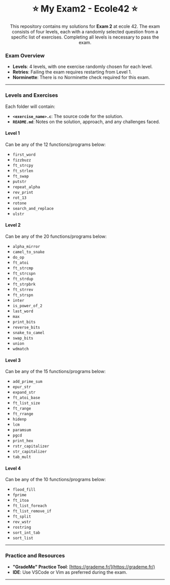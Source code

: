 <h1 align="center">⭐️ My Exam2 - Ecole42 ⭐️</h1>
<p align="center">
	This repository contains my solutions for <b>Exam 2</b> at ecole 42. The exam consists of four levels, each with a randomly selected question from a specific list of exercises. Completing all levels is necessary to pass the exam.
</p>

### **Exam Overview**

- **Levels**: 4 levels, with one exercise randomly chosen for each level.
- **Retries**: Failing the exam requires restarting from Level 1.
- **Norminette**: There is no Norminette check required for this exam.

---

### **Levels and Exercises**

Each folder will contain:
- **`<exercise_name>.c`**: The source code for the solution.
- **`README.md`**: Notes on the solution, approach, and any challenges faced.

#### **Level 1**
Can be any of the 12 functions/programs below:
- `first_word`
- `fizzbuzz`
- `ft_strcpy`
- `ft_strlen`
- `ft_swap`
- `putstr`
- `repeat_alpha`
- `rev_print`
- `rot_13`
- `rotone`
- `search_and_replace`
- `ulstr`

#### **Level 2**
Can be any of the 20 functions/programs below:
- `alpha_mirror`
- `camel_to_snake`
- `do_op`
- `ft_atoi`
- `ft_strcmp`
- `ft_strcspn`
- `ft_strdup`
- `ft_strpbrk`
- `ft_strrev`
- `ft_strspn`
- `inter`
- `is_power_of_2`
- `last_word`
- `max`
- `print_bits`
- `reverse_bits`
- `snake_to_camel`
- `swap_bits`
- `union`
- `wdmatch`

#### **Level 3**
Can be any of the 15 functions/programs below:
- `add_prime_sum`
- `epur_str`
- `expand_str`
- `ft_atoi_base`
- `ft_list_size`
- `ft_range`
- `ft_rrange`
- `hidenp`
- `lcm`
- `paramsum`
- `pgcd`
- `print_hex`
- `rstr_capitalizer`
- `str_capitalizer`
- `tab_mult`

#### **Level 4**
Can be any of the 10 functions/programs below:
- `flood_fill`
- `fprime`
- `ft_itoa`
- `ft_list_foreach`
- `ft_list_remove_if`
- `ft_split`
- `rev_wstr`
- `rostring`
- `sort_int_tab`
- `sort_list`

---

### **Practice and Resources**

- **"GradeMe" Practice Tool**: [https://grademe.fr/](https://grademe.fr/)
- **IDE**: Use VSCode or Vim as preferred during the exam.

---
